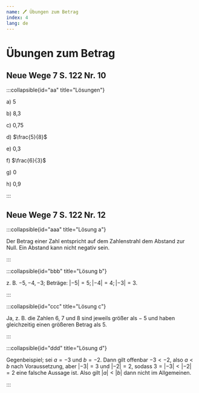 ```yaml
---
name: 🖊 Übungen zum Betrag
index: 4
lang: de
---
```


# Übungen zum Betrag

## Neue Wege 7 S. 122 Nr. 10

:::collapsible{id="aa" title="Lösungen"}

a) 5

b) 8,3

c) 0,75

d) $\frac{5}{8}$

e) 0,3

f) $\frac{6}{3}$

g) 0

h) 0,9

:::

## Neue Wege 7 S. 122 Nr. 12

:::collapsible{id="aaa" title="Lösung a"}

Der Betrag einer Zahl entspricht auf dem Zahlenstrahl dem Abstand zur Null. Ein Abstand kann nicht negativ sein.

:::

:::collapsible{id="bbb" title="Lösung b"}

z. B. $− 5, − 4, − 3$; Beträge: $| − 5 | = 5; | − 4 | = 4; | − 3 | = 3$.

:::

:::collapsible{id="ccc" title="Lösung c"}

Ja, z. B. die Zahlen 6, 7 und 8 sind jeweils größer als − 5 und haben gleichzeitig einen größeren Betrag
als 5.

:::

:::collapsible{id="ddd" title="Lösung d"}

Gegenbeispiel; sei $a = − 3$ und $b = − 2$. Dann gilt offenbar $− 3 < − 2$, also $a < b$ nach Voraussetzung,
aber $| − 3 | = 3$ und $| − 2 | = 2$, sodass $3 = | − 3 | < | − 2 | = 2$ eine falsche Aussage ist. Also gilt $| a | < | b |$ dann nicht im Allgemeinen.

:::
